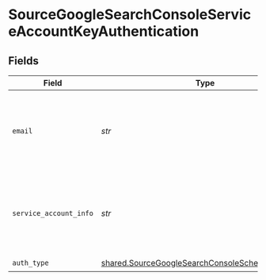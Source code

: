 # SourceGoogleSearchConsoleServiceAccountKeyAuthentication


## Fields

| Field                                                                                                                                                                | Type                                                                                                                                                                 | Required                                                                                                                                                             | Description                                                                                                                                                          | Example                                                                                                                                                              |
| -------------------------------------------------------------------------------------------------------------------------------------------------------------------- | -------------------------------------------------------------------------------------------------------------------------------------------------------------------- | -------------------------------------------------------------------------------------------------------------------------------------------------------------------- | -------------------------------------------------------------------------------------------------------------------------------------------------------------------- | -------------------------------------------------------------------------------------------------------------------------------------------------------------------- |
| `email`                                                                                                                                                              | *str*                                                                                                                                                                | :heavy_check_mark:                                                                                                                                                   | The email of the user which has permissions to access the Google Workspace Admin APIs.                                                                               |                                                                                                                                                                      |
| `service_account_info`                                                                                                                                               | *str*                                                                                                                                                                | :heavy_check_mark:                                                                                                                                                   | The JSON key of the service account to use for authorization. Read more <a href="https://cloud.google.com/iam/docs/creating-managing-service-account-keys">here</a>. | { "type": "service_account", "project_id": YOUR_PROJECT_ID, "private_key_id": YOUR_PRIVATE_KEY, ... }                                                                |
| `auth_type`                                                                                                                                                          | [shared.SourceGoogleSearchConsoleSchemasAuthType](../../models/shared/sourcegooglesearchconsoleschemasauthtype.md)                                                   | :heavy_check_mark:                                                                                                                                                   | N/A                                                                                                                                                                  |                                                                                                                                                                      |